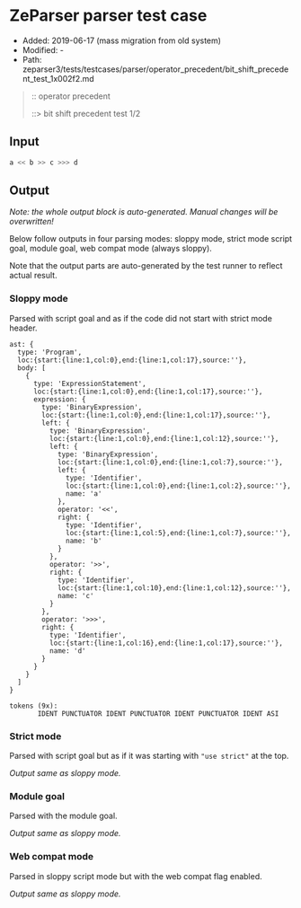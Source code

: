 # ZeParser parser test case

- Added: 2019-06-17 (mass migration from old system)
- Modified: -
- Path: zeparser3/tests/testcases/parser/operator_precedent/bit_shift_precedent_test_1x002f2.md

> :: operator precedent
>
> ::> bit shift precedent test 1/2

## Input

`````js
a << b >> c >>> d
`````

## Output

_Note: the whole output block is auto-generated. Manual changes will be overwritten!_

Below follow outputs in four parsing modes: sloppy mode, strict mode script goal, module goal, web compat mode (always sloppy).

Note that the output parts are auto-generated by the test runner to reflect actual result.

### Sloppy mode

Parsed with script goal and as if the code did not start with strict mode header.

`````
ast: {
  type: 'Program',
  loc:{start:{line:1,col:0},end:{line:1,col:17},source:''},
  body: [
    {
      type: 'ExpressionStatement',
      loc:{start:{line:1,col:0},end:{line:1,col:17},source:''},
      expression: {
        type: 'BinaryExpression',
        loc:{start:{line:1,col:0},end:{line:1,col:17},source:''},
        left: {
          type: 'BinaryExpression',
          loc:{start:{line:1,col:0},end:{line:1,col:12},source:''},
          left: {
            type: 'BinaryExpression',
            loc:{start:{line:1,col:0},end:{line:1,col:7},source:''},
            left: {
              type: 'Identifier',
              loc:{start:{line:1,col:0},end:{line:1,col:2},source:''},
              name: 'a'
            },
            operator: '<<',
            right: {
              type: 'Identifier',
              loc:{start:{line:1,col:5},end:{line:1,col:7},source:''},
              name: 'b'
            }
          },
          operator: '>>',
          right: {
            type: 'Identifier',
            loc:{start:{line:1,col:10},end:{line:1,col:12},source:''},
            name: 'c'
          }
        },
        operator: '>>>',
        right: {
          type: 'Identifier',
          loc:{start:{line:1,col:16},end:{line:1,col:17},source:''},
          name: 'd'
        }
      }
    }
  ]
}

tokens (9x):
       IDENT PUNCTUATOR IDENT PUNCTUATOR IDENT PUNCTUATOR IDENT ASI
`````

### Strict mode

Parsed with script goal but as if it was starting with `"use strict"` at the top.

_Output same as sloppy mode._

### Module goal

Parsed with the module goal.

_Output same as sloppy mode._

### Web compat mode

Parsed in sloppy script mode but with the web compat flag enabled.

_Output same as sloppy mode._
